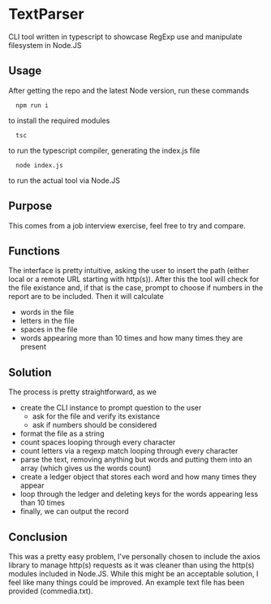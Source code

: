 # TextParser
CLI tool written in typescript to showcase RegExp use and manipulate filesystem in Node.JS
## Usage
After getting the repo and the latest Node version, run these commands
```
  npm run i
```
to install the required modules
```
  tsc
```
to run the typescript compiler, generating the index.js file
```
  node index.js
```
to run the actual tool via Node.JS
## Purpose
This comes from a job interview exercise, feel free to try and compare.
## Functions
The interface is pretty intuitive, asking the user to insert the path (either local or a remote URL starting with http(s)).
After this the tool will check for the file existance and, if that is the case, prompt to choose if numbers in the report are to be included.
Then it will calculate
  - words in the file
  - letters in the file
  - spaces in the file
  - words appearing more than 10 times and how many times they are present
## Solution
The process is pretty straightforward, as we
  - create the CLI instance to prompt question to the user
      - ask for the file and verify its existance
      - ask if numbers should be considered
  - format the file as a string
  - count spaces looping through every character
  - count letters via a regexp match looping through every character
  - parse the text, removing anything but words and putting them into an array (which gives us the words count)
  - create a ledger object that stores each word and how many times they appear
  - loop through the ledger and deleting keys for the words appearing less than 10 times
  - finally, we can output the record
## Conclusion
This was a pretty easy problem, I've personally chosen to include the axios library to manage http(s) requests as it was cleaner than using the http(s) modules included in Node.JS.
While this might be an acceptable solution, I feel like many things could be improved.
An example text file has been provided (commedia.txt).